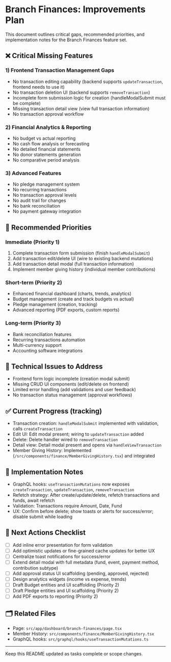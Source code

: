 # Branch Finances: Improvements Plan

This document outlines critical gaps, recommended priorities, and implementation notes for the Branch Finances feature set.

## ❌ Critical Missing Features

### 1) Frontend Transaction Management Gaps
- No transaction editing capability (backend supports `updateTransaction`, frontend needs to use it)
- No transaction deletion UI (backend supports `removeTransaction`)
- Incomplete form submission logic for creation (handleModalSubmit must be complete)
- Missing transaction detail view (view full transaction information)
- No transaction approval workflow

### 2) Financial Analytics & Reporting
- No budget vs actual reporting
- No cash flow analysis or forecasting
- No detailed financial statements
- No donor statements generation
- No comparative period analysis

### 3) Advanced Features
- No pledge management system
- No recurring transactions
- No transaction approval levels
- No audit trail for changes
- No bank reconciliation
- No payment gateway integration

## 🚀 Recommended Priorities

### Immediate (Priority 1)
1. Complete transaction form submission (finish `handleModalSubmit`)
2. Add transaction edit/delete UI (wire to existing backend mutations)
3. Add transaction detail modal (full transaction information)
4. Implement member giving history (individual member contributions)

### Short-term (Priority 2)
- Enhanced financial dashboard (charts, trends, analytics)
- Budget management (create and track budgets vs actual)
- Pledge management (creation, tracking)
- Advanced reporting (PDF exports, custom reports)

### Long-term (Priority 3)
- Bank reconciliation features
- Recurring transactions automation
- Multi-currency support
- Accounting software integrations

## 🔧 Technical Issues to Address
- Frontend form logic incomplete (creation modal submit)
- Missing CRUD UI components (edit/delete on frontend)
- Limited error handling (add validations and user feedback)
- No transaction status management (approval workflows)

## ✅ Current Progress (tracking)
- Transaction creation: `handleModalSubmit` implemented with validation, calls `createTransaction`
- Edit UI: Edit modal present; wiring to `updateTransaction` added
- Delete: Delete handler wired to `removeTransaction`
- Detail view: Detail modal present and opens via `handleViewTransaction`
- Member Giving History: Implemented (`/src/components/finance/MemberGivingHistory.tsx`) and integrated

## 🧭 Implementation Notes
- GraphQL hooks: `useTransactionMutations` now exposes `createTransaction`, `updateTransaction`, `removeTransaction`
- Refetch strategy: After create/update/delete, refetch transactions and funds, await refetch
- Validation: Transactions require Amount, Date, Fund
- UX: Confirm before delete; show toasts or alerts for success/error; disable submit while loading

## 📌 Next Actions Checklist
- [ ] Add inline error presentation for form validation
- [ ] Add optimistic updates or fine-grained cache updates for better UX
- [ ] Centralize toast notifications for success/error
- [ ] Extend detail modal with full metadata (fund, event, payment method, contribution subtype)
- [ ] Add approval status UI scaffolding (pending, approved, rejected)
- [ ] Design analytics widgets (income vs expense, trends)
- [ ] Draft Budget entities and UI scaffolding (Priority 2)
- [ ] Draft Pledge entities and UI scaffolding (Priority 2)
- [ ] Add PDF exports to reporting (Priority 2)

## 🗂 Related Files
- Page: `src/app/dashboard/branch-finances/page.tsx`
- Member History: `src/components/finance/MemberGivingHistory.tsx`
- GraphQL hooks: `src/graphql/hooks/useTransactionMutations.ts`

---

Keep this README updated as tasks complete or scope changes.
